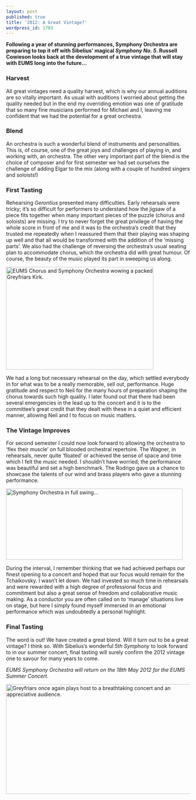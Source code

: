 ```yaml
---
layout: post
published: true
title: '2012: A Great Vintage?'
wordpress_id: 1703
---
```


**Following a year of stunning performances, Symphony Orchestra are preparing to top it off with Sibelius' magical <em>Symphony No. 5</em>. Russell Cowieson looks back at the development of a true vintage that will stay with EUMS long into the future...**

<h3>Harvest</h3>

All great vintages need a quality harvest, which is why our annual auditions are so vitally important. As usual with auditions I worried about getting the quality needed but in the end my overriding emotion was one of gratitude that so many fine musicians performed for Michael and I, leaving me confident that we had the potential for a great orchestra.

<h3>Blend</h3>

An orchestra is such a wonderful blend of instruments and personalities. This is, of course, one of the great joys and challenges of playing in, and working with, an orchestra. The other very important part of the blend is the choice of composer and for first semester we had set ourselves the challenge of adding Elgar to the mix (along with a couple of hundred singers and soloists!)

<h3>First Tasting</h3>

Rehearsing <em>Gerontius</em> presented many difficulties. Early rehearsals were tricky; it&rsquo;s so difficult for performers to understand how the jigsaw of a piece fits together when many important pieces of the puzzle (chorus and soloists) are missing. I try to never forget the great privilege of having the whole score in front of me and it was to the orchestra&rsquo;s credit that they trusted me repeatedly when I reassured them that their playing was shaping up well and that all would be transformed with the addition of the &lsquo;missing parts&rsquo;. We also had the challenge of reversing the orchestra&rsquo;s usual seating plan to accommodate chorus, which the orchestra did with great humour. Of course, the beauty of the music played its part in sweeping us along.

<a href="http://eums.eusa.ed.ac.uk/wp-content/uploads/images/h500/concerts/greyfriars_07.jpg"><img class="     " title="EUMS Chorus and Symphony Orchestra wowing a packed Greyfriars Kirk." src="http://eums.eusa.ed.ac.uk/wp-content/uploads/images/h500/concerts/greyfriars_07.jpg" alt="EUMS Chorus and Symphony Orchestra wowing a packed Greyfriars Kirk." width="404" height="281" /></a>

We had a long but necessary rehearsal on the day, which settled everybody in for what was to be a really memorable, sell out, performance. Huge gratitude and respect to Neil for the many hours of preparation shaping the chorus towards such high quality. I later found out that there had been several emergencies in the lead up to the concert and it is to the committee&rsquo;s great credit that they dealt with these in a quiet and efficient manner, allowing Neil and I to focus on music matters.

<h3>The Vintage Improves</h3>

For second semester I could now look forward to allowing the orchestra to &lsquo;flex their muscle&rsquo; on full blooded orchestral repertoire. The Wagner, in rehearsals, never quite &lsquo;floated&rsquo; or achieved the sense of space and time which I felt the music needed. I shouldn&rsquo;t have worried; the performance was beautiful and set a high benchmark. The Rodrigo gave us a chance to showcase the talents of our wind and brass players who gave a stunning performance.

<a href="http://eums.eusa.ed.ac.uk/wp-content/uploads/images/w620/symph2.jpg"><img class="  " title="Symphony Orchestra in full swing..." src="http://eums.eusa.ed.ac.uk/wp-content/uploads/images/w620/symph2.jpg" alt="Symphony Orchestra in full swing..." width="484" height="195" /></a>

During the interval, I remember thinking that we had achieved perhaps our finest opening to a concert and hoped that our focus would remain for the Tchaikovsky. I wasn&rsquo;t let down. We had invested so much time in rehearsals and were rewarded with a high degree of professional focus and commitment but also a great sense of freedom and collaborative music making. As a conductor you are often called on to &lsquo;manage&rsquo; situations live on stage, but here I simply found myself immersed in an emotional performance which was undoubtedly a personal highlight.

<h3>Final Tasting</h3>

The word is out! We have created a great blend. Will it turn out to be a great vintage? I think so. With Sibelius&rsquo;s wonderful <em>5th Symphony</em> to look forward to in our summer concert, final tasting will surely confirm the 2012 vintage one to savour for many years to come.

*EUMS Symphony Orchestra will return on the 18th May 2012 for the EUMS Summer Concert*.

<a href="http://eums.eusa.ed.ac.uk/wp-content/uploads/images/h500/concerts/greyfriars_02.jpg"><img class="  " title="Greyfriars once again plays host to a breathtaking concert and an appreciative audience." src="http://eums.eusa.ed.ac.uk/wp-content/uploads/images/h500/concerts/greyfriars_02.jpg" alt="Greyfriars once again plays host to a breathtaking concert and an appreciative audience." width="531" height="300" /></a>
